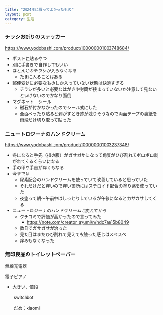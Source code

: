 ```yaml
---
title: "2024年に買ってよかったもの"
layout: post
category: 生活
---
```


### チラシお断りのステッカー
<https://www.yodobashi.com/product/100000001003748684/>

- ポストに貼るやつ
- 別に手書きで自作してもいい
- ほとんどのチラシが入らなくなる
  - たまに入ることはある
- 郵便受けに必要なものしか入っていない状態は快適すぎる
  - チラシが多いと必要なはがきや封筒が挟まっていないか注意して見ないといけないのでかなり面倒
- マグネット　シール
  - 磁石が付かなかったのでシール式にした
  - 全面べったり貼ると剥がすとき跡が残りそうなので両面テープの裏紙を両端だけ切り取って貼った


### ニュートロジーナのハンドクリーム
<https://www.yodobashi.com/product/100000001003237348/>

- 冬になると手先（指の腹）がガサガサになって角質がひび割れてポロポロ剥がれてくるくらいになる
- 手の甲や手首が痒くもなる
- 今までは
  - 尿素配合のハンドクリームを使っていて改善していると思っていた
  - それだけだと痒いので痒い箇所にはステロイド配合の塗り薬を使っていた
  - 夜塗って朝〜午前中はしっとりしているが午後になるとカサカサしてくる
- ニュートロジーナのハンドクリームに変えてから
  - クチコミで評価が高かったので買ってみた
    - <https://note.com/creator_ayumi/n/ndc7ae15b8049>
  - 数日でガサガサが治った
  - 見た目はまだひび割れて見えても触った感じはスベスベ
  - 痒みもなくなった


### 無印良品のトイレットペーパー


無線充電器

電子ピアノ

- 大きい、値段

　　switchbot

　　だめ：xiaomi
